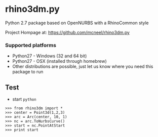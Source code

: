 # rhino3dm.py
Python 2.7 package based on OpenNURBS with a RhinoCommon style

Project Hompage at: https://github.com/mcneel/rhino3dm.py

### Supported platforms
* Python27 - Windows (32 and 64 bit)
* Python27 - OSX (installed through homebrew)
* Other distributions are possible, just let us know where you need this package to run


## Test

* start `python`
```
>>> from rhino3dm import *
>>> center = Point3d(1,2,3)
>>> arc = Arc(center, 10, 1)
>>> nc = arc.ToNurbsCurve()
>>> start = nc.PointAtStart
>>> print start
```
